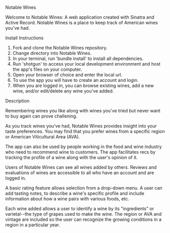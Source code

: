 Notable Wines

Welcome to Notable Wines: A web application created with Sinatra and Active Record. 
Notable Wines is a place to keep track of American wines you've had. 

Install Instructions

1. Fork and clone the Notable Wines repository.
2. Change directory into Notable Wines.
3. In your terminal, run 'bundle install' to install all dependencies.
4. Run 'shotgun' to access your local development environment and host the app's files on your computer.
5. Open your browser of choice and enter the local url.
6. To use the app you will have to create an account and login.
7. When you are logged in, you can browse existing wines, add a new wine, and/or edit/delete any wine you've added.  

Description

Remembering wines you like along with wines you've tried but never want to buy again
can prove challening. 

As you track wines you've had, Notable Wines provides insight into your taste preferences. 
You may find that you prefer wines from a specific region or American Viticultural Area (AVA). 

The app can also be used by people working in the food and wine industry who need to recommend wine to customers. The app
facilitates recs by tracking the profile of a wine along with the user's opinion of it.

Users of Notable Wines can see all wines added by others. Reviews and evaluations of wines
are accessible to all who have an account and are logged in.

A basic rating feature allows selection from a drop-down menu. A user can add tasting notes, to describe 
a wine's specific profile and include information about how a wine pairs with various foods, etc.

Each wine added allows a user to identify a wine by its "ingredients" or varietal--the type of grapes used to 
make the wine. The region or AVA and vintage are included so the user can recognize the growing
conditions in a region in a particular year.

<!-- <h1><%=@user.username%></h1>
<h4>Here is a List of Your Wines:</h4>
<h2>Producer Name: <%= @user.wine.producer_name %></h2>
<h2>Wine Name: <%= @user.wine.wine_name %></h2>
<h2>American Viticultural Area: <%= @user.wine.ava %></h2>
<h2>Vintage: <%= @user.wine.vintage %></h2>
<h2>Varietal: <%= @user.wine.varietal %></h2>

<% if @wine.user == current_user %>
<a href="/wines/<%= @wine.id %>/edit">EDIT</a>
<form method="POST" action="/wines/<%= @wine.id %>">
<input type="hidden" name="_method" value="DELETE">
<input type="submit" value="Delete Wine">
<% end %>
</form> -->

